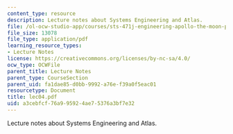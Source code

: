 ```yaml
---
content_type: resource
description: Lecture notes about Systems Engineering and Atlas.
file: /ol-ocw-studio-app/courses/sts-471j-engineering-apollo-the-moon-project-as-a-complex-system-spring-2007/a3cebfcf76a995924ae75376a3bf7e32_lec04.pdf
file_size: 13078
file_type: application/pdf
learning_resource_types:
- Lecture Notes
license: https://creativecommons.org/licenses/by-nc-sa/4.0/
ocw_type: OCWFile
parent_title: Lecture Notes
parent_type: CourseSection
parent_uid: fa1dae85-d0bb-9992-a76e-f39a0f5eac01
resourcetype: Document
title: lec04.pdf
uid: a3cebfcf-76a9-9592-4ae7-5376a3bf7e32
---
```

Lecture notes about Systems Engineering and Atlas.